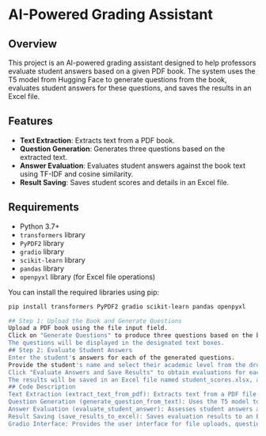 # AI-Powered Grading Assistant

## Overview

This project is an AI-powered grading assistant designed to help professors evaluate student answers based on a given PDF book. The system uses the T5 model from Hugging Face to generate questions from the book, evaluates student answers for these questions, and saves the results in an Excel file.

## Features

- **Text Extraction**: Extracts text from a PDF book.
- **Question Generation**: Generates three questions based on the extracted text.
- **Answer Evaluation**: Evaluates student answers against the book text using TF-IDF and cosine similarity.
- **Result Saving**: Saves student scores and details in an Excel file.

## Requirements

- Python 3.7+
- `transformers` library
- `PyPDF2` library
- `gradio` library
- `scikit-learn` library
- `pandas` library
- `openpyxl` library (for Excel file operations)

You can install the required libraries using pip:

```bash
pip install transformers PyPDF2 gradio scikit-learn pandas openpyxl

## Step 1: Upload the Book and Generate Questions
Upload a PDF book using the file input field.
Click on "Generate Questions" to produce three questions based on the book's content.
The questions will be displayed in the designated text boxes.
## Step 2: Evaluate Student Answers
Enter the student's answers for each of the generated questions.
Provide the student's name and select their academic level from the dropdown menu.
Click "Evaluate Answers and Save Results" to obtain evaluations for each answer and a total score.
The results will be saved in an Excel file named student_scores.xlsx, and a confirmation message will be displayed.
## Code Description
Text Extraction (extract_text_from_pdf): Extracts text from a PDF file.
Question Generation (generate_question_from_text): Uses the T5 model to generate questions based on text segments.
Answer Evaluation (evaluate_student_answer): Assesses student answers against the book text using TF-IDF and cosine similarity.
Result Saving (save_results_to_excel): Saves evaluation results to an Excel file.
Gradio Interface: Provides the user interface for file uploads, question generation, and answer evaluation.
